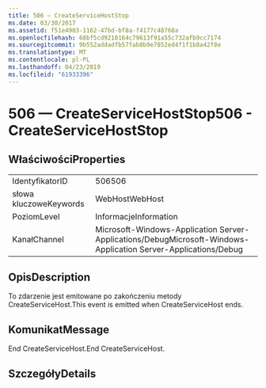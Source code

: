 ```yaml
---
title: 506 — CreateServiceHostStop
ms.date: 03/30/2017
ms.assetid: f51e4903-1162-47bd-bf8a-f4177c48768a
ms.openlocfilehash: 68bf5cd9210164c79613f91a55c732afb9cc7174
ms.sourcegitcommit: 9b552addadfb57fab0b9e7852ed4f1f1b8a42f8e
ms.translationtype: MT
ms.contentlocale: pl-PL
ms.lasthandoff: 04/23/2019
ms.locfileid: "61933396"
---
```

# <a name="506---createservicehoststop"></a><span data-ttu-id="9d031-102">506 — CreateServiceHostStop</span><span class="sxs-lookup"><span data-stu-id="9d031-102">506 - CreateServiceHostStop</span></span>
## <a name="properties"></a><span data-ttu-id="9d031-103">Właściwości</span><span class="sxs-lookup"><span data-stu-id="9d031-103">Properties</span></span>  
  
|||  
|-|-|  
|<span data-ttu-id="9d031-104">Identyfikator</span><span class="sxs-lookup"><span data-stu-id="9d031-104">ID</span></span>|<span data-ttu-id="9d031-105">506</span><span class="sxs-lookup"><span data-stu-id="9d031-105">506</span></span>|  
|<span data-ttu-id="9d031-106">słowa kluczowe</span><span class="sxs-lookup"><span data-stu-id="9d031-106">Keywords</span></span>|<span data-ttu-id="9d031-107">WebHost</span><span class="sxs-lookup"><span data-stu-id="9d031-107">WebHost</span></span>|  
|<span data-ttu-id="9d031-108">Poziom</span><span class="sxs-lookup"><span data-stu-id="9d031-108">Level</span></span>|<span data-ttu-id="9d031-109">Informacje</span><span class="sxs-lookup"><span data-stu-id="9d031-109">Information</span></span>|  
|<span data-ttu-id="9d031-110">Kanał</span><span class="sxs-lookup"><span data-stu-id="9d031-110">Channel</span></span>|<span data-ttu-id="9d031-111">Microsoft-Windows-Application Server-Applications/Debug</span><span class="sxs-lookup"><span data-stu-id="9d031-111">Microsoft-Windows-Application Server-Applications/Debug</span></span>|  
  
## <a name="description"></a><span data-ttu-id="9d031-112">Opis</span><span class="sxs-lookup"><span data-stu-id="9d031-112">Description</span></span>  
 <span data-ttu-id="9d031-113">To zdarzenie jest emitowane po zakończeniu metody CreateServiceHost.</span><span class="sxs-lookup"><span data-stu-id="9d031-113">This event is emitted when CreateServiceHost ends.</span></span>  
  
## <a name="message"></a><span data-ttu-id="9d031-114">Komunikat</span><span class="sxs-lookup"><span data-stu-id="9d031-114">Message</span></span>  
 <span data-ttu-id="9d031-115">End CreateServiceHost.</span><span class="sxs-lookup"><span data-stu-id="9d031-115">End CreateServiceHost.</span></span>  
  
## <a name="details"></a><span data-ttu-id="9d031-116">Szczegóły</span><span class="sxs-lookup"><span data-stu-id="9d031-116">Details</span></span>
